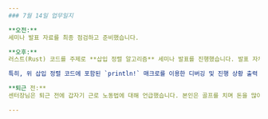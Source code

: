 ```yaml
---
### 7월 14일 업무일지

**오전:**
세미나 발표 자료를 최종 점검하고 준비했습니다.

**오후:**
러스트(Rust) 코드를 주제로 **삽입 정렬 알고리즘** 세미나 발표를 진행했습니다. 발표 자체는 순조로웠으나, 센터장님의 이해 부족으로 인한 문제가 발생했습니다. 발표 중 제가 '최적화'라는 단어를 사용하자, 센터장님은 본인의 전공이 이더넷이라면서 마치 제가 어셈블리어를 언급한 것처럼 착각하며 불필요한 논쟁을 유도했습니다.

특히, 위 삽입 정렬 코드에 포함된 `println!` 매크로를 이용한 디버깅 및 진행 상황 출력 부분(예: `println!("[i = {}] 현재 값: {}", i, key);` 등)을 문제 삼으며 "프린트용으로 코드 넣어놓은 것을 최적화하라"는 이해할 수 없는 요구를 했습니다. 이는 코드의 목적(알고리즘 설명 및 시각화)을 전혀 이해하지 못한 발언으로 판단됩니다. 세미나는 교육용으로, 각 단계의 변화를 눈으로 확인시켜주기 위한 디버깅용 코드였는데, 이를 두고 최적화를 논하는 것은 비합리적이며, 코드의 가독성이나 흐름조차 제대로 파악하지 못하는 것 같았습니다. 듣는 이들의 경청 자세 또한 부족했다고 생각됩니다.

**퇴근 전:**
센터장님은 퇴근 전에 갑자기 근로 노동법에 대해 언급했습니다. 본인은 골프를 치며 돈을 많이 번다고 자랑하면서, 저희(계약직 직원들)를 대놓고 무시하는 발언을 서슴지 않았습니다. 현재 3개월간 무급으로 노동을 시키는 상황에서 이러한 발언은 매우 부적절하며, 향후 법적 문제가 발생할 소지가 다분하다고 판단됩니다.

---
```

